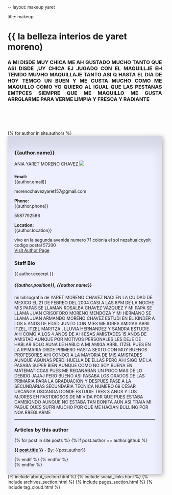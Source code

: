 --
layout: makeup yaret

title: makeup


# {{ la belleza interios de yaret moreno)

<h3 style="text-align: justify;"> A MI DISDE MUY CHICA  ME AH GUSTADO MUCHO TANTO QUE ASI DISDE ,UY CHICA EJ JUGADO CON EL MAQUILLJE  EH TENIDO MUVHO MAQUILLAJE TANTO ASI Q HASTA EL DIA DE HOY  TEMGO UN BUEN Y ME GUSTA MUCHO COMO ME MAQUILLO  COMO YO QUIERO  AL IGUAL QUE LAS PESTANAS  EMTPCES SIEMPRE QUE ME MAQUILLO ME GUSTA ARRGLARME PARA VERME LIMPIA Y FRESCA Y RADIANTE 

<h1>&nbsp;</h1>
{% for author in site.authors %}

<div class="row">

  <div class="col col-8 rounded"  
       style="
         background-color: #eeefff;
         padding: 22px;
         box-shadow: 
           inset 0 3em 3em rgba(0, 0, 0, 0.1), 
                 0 0 0 -2px rgb(255, 255, 255), 
                 0.3em 0.3em 1em rgba(0, 0, 0, 0.3); 
  ">
    <div class="row"> 
      <div class="col-4">
        <h3>{{author.name}}</h3>ANIA YARET MORENO CHAVEZ 
        <img class="img-fluid" src="{{site.url}}{{site.baseurl}}{{author.profile_img}}" />
        <p></p>
        <h5></h5>
        <p><strong>Email:</strong><br/>{{author.email}}</p> morenochavezyaret157@gmail.com
        <p><strong>Phone:</strong><br/>{{author.phone}}</p>5587792586
        <p><strong>Location:</strong><br/>{{author.location}}</p>vivo en la segunda avenida numero  71 colonia el sol nezahualcoyolt  codigo postal  57200
        <div class="d-grid gap-2">
          <a href="{{site.url}}{{site.baseurl}}/authors/{{ author.github }}" class="btn btn-block btn-outline-primary" >
            Visit Author Page</a> 
        </div>
      </div>
      <div class="col-8">
        <h3>Staff Bio</h3>
        <article style="text-align: justify;">
          {{ author.excerpt }}
        </article>
        <h5><strong>{{author.position}}, {{author.name}}</strong></h5> mi bibliografia de YARET MORENO CHAVEZ
        NACI EN LA CUIDAD DE MEXICO EL 21 DE FEBREO DEL 2004  CASI A LAS 8PM DE LA NOCHE  MIS PAPAS SE LLAMAN ROSALBA CHAVEZ VAZQUEZ  Y MI PAPA SE LLAMA JUAN CRISOFORO MORENO MENDOZA   Y MI HERMANO SE LLAMA JUAN  ARMANDO MORENO CHAVEZ  ESTUDI EN EL KINDER A LOS 5 ANOS DE EDAD JUNTO CON MIES MEJORES AMIGAS ABRIL ITZEL, ITZEL MARITZA , LLUVIA HERNANDEZ Y SANDRA ESTUDIE AHI COMO  A LOS 4 ANOS DE AHI ESAS AMISTADES 15 ANOS DE AMISTAD AUNQUE POR MOTIVOS PERSONALES LES DEJE DE HABLAR SOLO AUNA LE HABLO   A MI AMIGA ABRIL  ITZEL   PUES EN LA RPIMARIA DISDE PRIMERO HASTA SEXTO  CON MUY BUENOS PROFESORES  AHI CONOCI A LA MAYORIA DE MIS AMISTADES AUNQUE AGUNAS PERDI HUELLA DE ELLAS PERO AHI SIGO  ME LA PASABA SUPER BIEN AUNQUE COMO NO SOY BUENA EN MATEMATICCAS PUES  ME REGANABAN UN POCO MAS DE LO DEBIDO JAJAJ PERO BUENO ASI PASABA LOS GRADOS DE LAS PRIMARIA PARA  LA GRADUACION  Y DESPUES PASE A LA SECUNDARIAS SECUNDARIA TECNICA NUMERO 69 CESAR USCANGA USCANGA  DONDE ESTUDIE TRES 3 ANOS Y LOS MJORES EH FASTIDIOSOS DE MI VIDA POR QUE PUES ESTABA CAMBIQNDO AUNQUE NO ESTABA TAN BONITA AUN ASI TRAIA MI PAGUE OUES SUFRI MUCHO POR QUE ME HACIAN BULLING POR NOA RREGLARME 
        <hr> 
        <h3>Articles by this author</h3>
        {% for post in site.posts %}
          {% if post.author == author.github %}
            <p><a href="{{site.url}}{{site.baseurl}}{{ post.url }}"><strong>{{ post.title }}</strong></a> - By: {{post.author}}</p>
          {% endif %}
        {% endfor %}
      </div>
    </div>
{% endfor %}
    
  </div>
  <div class="col col-4 bg-old-paper rounded">
    {% include about_section.html %} 
    {% include social_links.html %}
    {% include archives_section.html %}
    {% include pages_section.html %}
    {% include tag_cloud.html %}
  </div>

</div>
